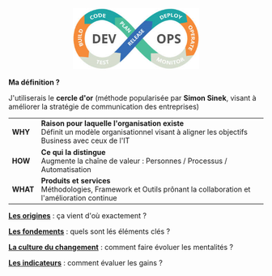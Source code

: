 <div id="header" align="center">
  <img src="images/devops.png" width="250"/>
</div>
<p><strong>Ma définition ?</strong></p>
<p>J'utiliserais le <b>cercle d'or</b> (méthode popularisée par <b>Simon Sinek</b>, visant à améliorer la stratégie de communication des entreprises)</p>
<div>
	<table>
		  <tr>
			  <td><b>WHY</b></mark></td>
			  <td><b>Raison pour laquelle l'organisation existe</b><br>
				 Définit un modèle organisationnel visant à aligner les objectifs Business avec ceux de l'IT</td>
		  </tr>
		  <tr>
			  <td><b>HOW</b></td>
			  <td><b>Ce qui la distingue</b><br>
				 Augmente la chaîne de valeur : Personnes / Processus / Automatisation</td>
		  </tr>  
		  <tr>
			  <td><b>WHAT</b></td>
			  <td><b>Produits et services</b><br>
				 Méthodologies, Framework et Outils prônant la collaboration et l'amélioration continue</td>
		  </tr>  
	</table>
</div>
<p><strong><a href="./resources/origins.md">Les origines</a></strong> : ça vient d'où exactement ?</li><p>
<p><strong><a href="./resources/foundation.md">Les fondements</a></strong> : quels sont lés éléments clés ?</li><p>
<p><strong><a href="./resources/culture-of-change.md">La culture du changement</a></strong> : comment faire évoluer les mentalités ?</p>
<p><strong><a href="./resources/metrics.md">Les indicateurs</a></strong> : comment évaluer les gains ?</strong></p>
